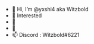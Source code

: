 - 👋 Hi, I’m @yxshi4 aka Witzbold
- 👀 Interested
- 🌱 
- 💞️ 
- 📫 Discord : Witzbold#6221

<!---
yxshi4/yxshi4 is a ✨ special ✨ repository because its `README.md` (this file) appears on your GitHub profile.
You can click the Preview link to take a look at your changes.
--->
